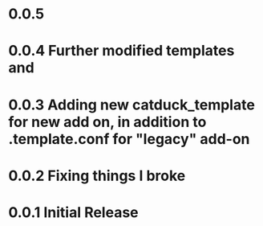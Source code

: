 

# 0.0.5 

# 0.0.4 Further modified templates and 

# 0.0.3 Adding new catduck_template for new add on, in addition to .template.conf for "legacy" add-on

# 0.0.2 Fixing things I broke

# 0.0.1 Initial Release